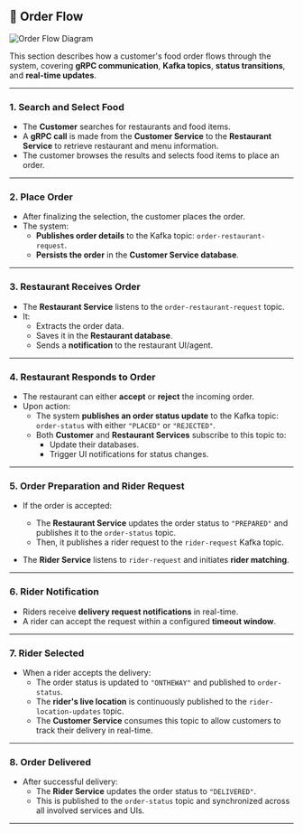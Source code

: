 ## 🛒 Order Flow

![Order Flow Diagram](https://github.com/FoodDeliveryApp-ISA/FoodDeliveryApp-ISA/blob/main/diagrams/order%20flow.png)

This section describes how a customer's food order flows through the system, covering **gRPC communication**, **Kafka topics**, **status transitions**, and **real-time updates**.

---

### **1. Search and Select Food**

- The **Customer** searches for restaurants and food items.
- A **gRPC call** is made from the **Customer Service** to the **Restaurant Service** to retrieve restaurant and menu information.
- The customer browses the results and selects food items to place an order.

---

### **2. Place Order**

- After finalizing the selection, the customer places the order.
- The system:
  - **Publishes order details** to the Kafka topic: `order-restaurant-request`.
  - **Persists the order** in the **Customer Service database**.

---

### **3. Restaurant Receives Order**

- The **Restaurant Service** listens to the `order-restaurant-request` topic.
- It:
  - Extracts the order data.
  - Saves it in the **Restaurant database**.
  - Sends a **notification** to the restaurant UI/agent.

---

### **4. Restaurant Responds to Order**

- The restaurant can either **accept** or **reject** the incoming order.
- Upon action:
  - The system **publishes an order status update** to the Kafka topic: `order-status` with either `"PLACED"` or `"REJECTED"`.
  - Both **Customer** and **Restaurant Services** subscribe to this topic to:
    - Update their databases.
    - Trigger UI notifications for status changes.

---

### **5. Order Preparation and Rider Request**

- If the order is accepted:

  - The **Restaurant Service** updates the order status to `"PREPARED"` and publishes it to the `order-status` topic.
  - Then, it publishes a rider request to the `rider-request` Kafka topic.

- The **Rider Service** listens to `rider-request` and initiates **rider matching**.

---

### **6. Rider Notification**

- Riders receive **delivery request notifications** in real-time.
- A rider can accept the request within a configured **timeout window**.

---

### **7. Rider Selected**

- When a rider accepts the delivery:
  - The order status is updated to `"ONTHEWAY"` and published to `order-status`.
  - The **rider's live location** is continuously published to the `rider-location-updates` topic.
  - The **Customer Service** consumes this topic to allow customers to track their delivery in real-time.

---

### **8. Order Delivered**

- After successful delivery:
  - The **Rider Service** updates the order status to `"DELIVERED"`.
  - This is published to the `order-status` topic and synchronized across all involved services and UIs.

---
